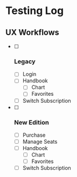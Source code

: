 # Testing Log
## UX Workflows
- [ ] ### Legacy
  - [ ] Login
  - [ ] Handbook
    - [ ] Chart
    - [ ] Favorites
  - [ ] Switch Subscription
- [ ] ### New Edition
  - [ ] Purchase
  - [ ] Manage Seats
  - [ ] Handbook
    - [ ] Chart
    - [ ] Favorites
  - [ ] Switch Subscription
